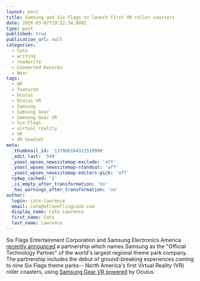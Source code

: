 ```yaml
---
layout: post
title: Samsung and Six Flags to launch first VR roller coasters
date: 2016-03-07T19:52:34.000Z
type: post
published: true
publication_url: null
categories:
  - Cate
  - writing
  - readwrite
  - Connected Devices
  - Wear
tags:
  - AR
  - featured
  - Oculus
  - Oculus VR
  - Samsung
  - Samsung Gear
  - Samsung Gear VR
  - Six Flags
  - virtual reality
  - VR
  - VR headset
meta:
  _thumbnail_id: '137086164321510990'
  _edit_last: '549'
  _yoast_wpseo_newssitemap-exclude: 'off'
  _yoast_wpseo_newssitemap-standout: 'off'
  _yoast_wpseo_newssitemap-editors-pick: 'off'
  rp4wp_cached: '1'
  _is_empty_after_transformation: 'no'
  _has_warnings_after_transformation: 'no'
author:
  login: cate-lawrence
  email: cate@atravellingcook.com
  display_name: Cate Lawrence
  first_name: Cate
  last_name: Lawrence
---
```


Six Flags Entertainment Corporation and Samsung Electronics America [recently announced](https://news.samsung.com/global/six-flags-and-samsung-partner-to-launch-first-virtual-reality-roller-coasters-in-north-america) a partnership which names Samsung as the "Official Technology Partner" of the world's largest regional theme park company. The partnership includes the debut of ground-breaking experiences coming to nine Six Flags theme parks-- North America's first Virtual Reality (VR) roller coasters, using [Samsung Gear VR powered](https://www.samsung.com/global/galaxy/wearables/gear-vr/) by Oculus.
